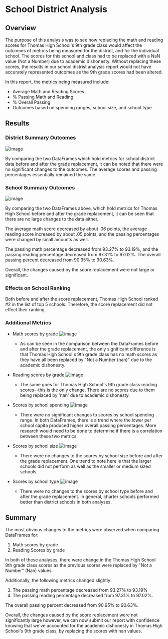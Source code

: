# School District Analysis

## Overview 

The purpose of this analysis was to see how replacing the math and reading scores for Thomas High School's 9th grade class would affect the outcomes of metrics being measured for the district, and for the individual school. The scores for this school and class had to be replaced with a NaN value (Not a Number) due to academic dishonesty. Without replacing these scores, the results in our school distrist analysis report would not have accurately represented outcomes as the 9th grade scores had been altered. 

In this report, the metrics being measured include:
- Average Math and Reading Scores 
- % Passing Math and Reading 
- % Overall Passing 
- Outcomes based on spending ranges, school size, and school type 

## Results

### District Summary Outcomes 

![image](https://user-images.githubusercontent.com/90593897/137819473-13e3c29d-dc57-47fd-a0b1-ee2f1d3ded91.png)

By comparing the two DataFrames which hold metrics for school district data before and after the grade replacement, it can be noted that there were no significant changes to the outcomes. The average scores and passing percentages essentially remained the same.  

### School Summary Outcomes
![image](https://user-images.githubusercontent.com/90593897/137819537-7208aba3-e9bf-4528-bb44-76a5da21117b.png)

By comparing the two DataFrames above, which hold metrics for Thomas High School before and after the grade replacement, it can be seen that there are no large changes to the data either.

The average math score decreased by about .06 points, the average reading score increased by about .05 points, and the passing percentages were changed by small amounts as well.

The passing math percentage decreased from 93.27% to  93.19%, and the passing reading percentage decreased from 97.31% to 97.02%. The overall passing percent decreased from 90.95% to 90.63%. 

Overall, the changes caused by the score replacement were not large or significant. 

### Effects on School Ranking 
Both before and after the score replacement, Thomas High School ranked #2 in the list of top 5 schools. Therefore, the score replacement did not effect their ranking. 

### Additional Metrics
  
  - Math scores by grade
    ![image](https://user-images.githubusercontent.com/90593897/137822514-a6630007-49fa-4e8d-a2a6-4727fd6e40be.png)
    - As can be seen in the comparison between the DataFrames before and after the grade replacement, the only significant difference is that Thomas High School's 9th grade class has no math scores as they have all been replaced by "Not a Number (nan)" due to the academic dishonesty. 
    
  
  - Reading scores by grade
    ![image](https://user-images.githubusercontent.com/90593897/137822712-49c97909-b8a1-4028-b5c8-e4720ebadc3a.png)
    - The same goes for Thomas High School's 9th grade class reading scores--this is the only change. There are no scores due to them being replaced by 'nan' due to academic dishonesty. 

  - Scores by school spending
    ![image](https://user-images.githubusercontent.com/90593897/137822900-d5c4c833-6c6a-48c4-837b-81368a730999.png)
    - There were no significant changes to scores by school spending range. In both DataFrames, there is a trend where the lower per school capita produced higher overall passing percentages. More research would need to be done to determine if there is a correlation between these two metrics. 
    
  - Scores by school size
    ![image](https://user-images.githubusercontent.com/90593897/137823133-a7037096-04e1-4bd0-ad46-3dd413aa8948.png)
    - There were no changes to the scores by school size before and after the grade replacement. One trend to note here is that the larger schools did not perform as well as the smaller or medium sized schools. 


  - Scores by school type
    ![image](https://user-images.githubusercontent.com/90593897/137823219-48c80a81-1f3f-4866-8e32-938421d18e5a.png)
    - There were no changes to the scores by school type before and after the grade replacement. In general, charter schools performed better than district schools in both analyses. 

## Summary 

The most obvious changes to the metrics were observed when comparing DataFrames for:
1) Math scores by grade 
2) Reading Scores by grade 

In both of these analyses, there were change in the Thomas High School 9th grade class scores as the previous scores were replaced by "Not a Number" (Nan) values. 

Additionally, the following metrics changed slightly: 

3) The passing math percentage decreased from 93.27% to  93.19% 
4) The passing reading percentage decreased from 97.31% to 97.02%. 

The overall passing percent decreased from 90.95% to 90.63%. 

Overall, the changes caused by the score replacement were not significantly large however, we can now submit our report with confidence knowing that we've accounted for the academic dishonesty in Thomas High School's 9th grade class, by replacing the scores with nan values.  
